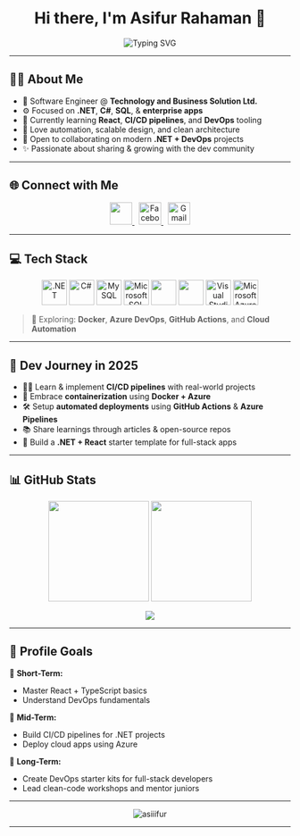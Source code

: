 <h1 align="center">Hi there, I'm Asifur Rahaman 👋</h1>

<p align="center">
  <img src="https://readme-typing-svg.demolab.com?font=Fira+Code&weight=500&size=22&pause=1000&center=true&width=500&lines=Full-Stack+.NET+Developer;React+%7C+TypeScript+Enthusiast;Learning+CI%2FCD+%26+DevOps+Tools;Building+Clean+%26+Scalable+Apps" alt="Typing SVG" />
</p>

---

## 🧑‍💼 About Me

- 💼 Software Engineer @ **Technology and Business Solution Ltd.**
- ⚙️ Focused on **.NET**, **C#**, **SQL**, & **enterprise apps**
- 🧠 Currently learning **React**, **CI/CD pipelines**, and **DevOps** tooling
- 🚀 Love automation, scalable design, and clean architecture
- 🤝 Open to collaborating on modern **.NET + DevOps** projects
- ✨ Passionate about sharing & growing with the dev community

---

## 🌐 Connect with Me

<p align="center">
  <a href="https://linkedin.com/in/asiiifur/" target="_blank">
    <img src="https://skillicons.dev/icons?i=linkedin" height="40" />
  </a>
  &nbsp;
  <a href="https://www.facebook.com/asiiifur/" target="_blank">
    <img src="https://img.icons8.com/ios-filled/50/1877F2/facebook-new.png" title="Facebook" width="40" />
  </a>
  &nbsp;
  <a href="mailto:asifur.dev@gmail.com" target="_blank">
    <img src="https://img.icons8.com/ios-filled/50/EA4335/gmail.png" title="Gmail" width="40" />
  </a>
</p>

---

## 💻 Tech Stack

<p align="center">

  <!-- Backend -->
  <img src="https://skillicons.dev/icons?i=dotnet,cs" title=".NET" height="45" />
  <img src="https://img.icons8.com/color/48/000000/c-sharp-logo.png" title="C#" height="45" />
  <img src="https://skillicons.dev/icons?i=mysql" title="MySQL" height="45" />
  <img src="https://img.icons8.com/external-flat-juicy-fish/60/000000/external-microsoft-sql-server-logo-flat-flat-juicy-fish.png" title="Microsoft SQL Server" height="45" />

  <!-- Frontend -->
  <img src="https://skillicons.dev/icons?i=react,ts,js,html,css" height="45" />

  <!-- Tools -->
  <img src="https://skillicons.dev/icons?i=git,github,figma,vscode" height="45" />
  <img src="https://img.icons8.com/fluency/48/visual-studio-2019.png" title="Visual Studio IDE" height="45" />

  <!-- Cloud -->
  <img src="https://img.icons8.com/color/48/000000/azure-1.png" title="Microsoft Azure" height="45" />

</p>

> 🔄 Exploring: **Docker**, **Azure DevOps**, **GitHub Actions**, and **Cloud Automation**

---

## 🚀 Dev Journey in 2025

- 🧑‍🏫 Learn & implement **CI/CD pipelines** with real-world projects  
- 🧱 Embrace **containerization** using **Docker + Azure**  
- 🛠️ Setup **automated deployments** using **GitHub Actions** & **Azure Pipelines**  
- 📚 Share learnings through articles & open-source repos  
- 🧩 Build a **.NET + React** starter template for full-stack apps  

---

## 📊 GitHub Stats

<p align="center">
  <img src="https://github-readme-stats.vercel.app/api?username=asiiifur&show_icons=true&theme=nightowl&border_radius=12&hide=issues" height="180" />
  <img src="https://github-readme-streak-stats.herokuapp.com/?user=asiiifur&theme=nightowl&border_radius=12" height="180" />
</p>

<p align="center">
  <img src="https://github-readme-stats.vercel.app/api/top-langs/?username=asiiifur&layout=compact&theme=nightowl&border_radius=12" />
</p>

---

## 🎯 Profile Goals

📌 **Short-Term:**
- Master React + TypeScript basics  
- Understand DevOps fundamentals  

📌 **Mid-Term:**
- Build CI/CD pipelines for .NET projects  
- Deploy cloud apps using Azure  

📌 **Long-Term:**
- Create DevOps starter kits for full-stack developers  
- Lead clean-code workshops and mentor juniors  

---

<p align="center">
  <img src="https://komarev.com/ghpvc/?username=asiiifur&label=Profile%20Views&color=0e75b6&style=flat-rounded" alt="asiiifur" />
</p>

---


